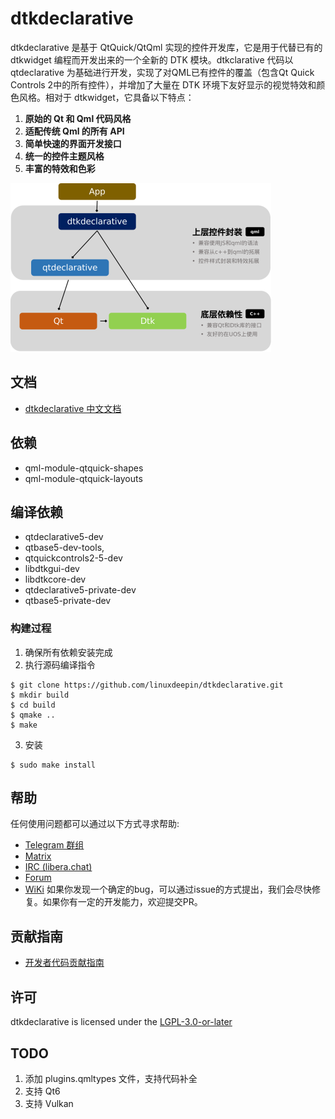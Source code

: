 # dtkdeclarative

​dtkdeclarative 是基于 QtQuick/QtQml 实现的控件开发库，它是用于代替已有的 dtkwidget 编程而开发出来的一个全新的 DTK 模块。dtkclarative 代码以 qtdeclarative 为基础进行开发，实现了对QML已有控件的覆盖（包含Qt Quick Controls 2中的所有控件），并增加了大量在 DTK  环境下友好显示的视觉特效和颜色风格。相对于 dtkwidget，它具备以下特点：

1. **原始的 Qt 和 Qml 代码风格**
2. **适配传统 Qml 的所有 API**
3. **简单快速的界面开发接口**
4. **统一的控件主题风格**
5. **丰富的特效和色彩**

![img](./docs/images/introduction.png)

## 文档

+ [dtkdeclarative 中文文档](https://linuxdeepin.github.io/dtkdeclarative/index.html)

## 依赖

+ qml-module-qtquick-shapes
+ qml-module-qtquick-layouts

## 编译依赖

+ qtdeclarative5-dev
+ qtbase5-dev-tools,
+ qtquickcontrols2-5-dev
+ libdtkgui-dev
+ libdtkcore-dev
+ qtdeclarative5-private-dev
+ qtbase5-private-dev

### 构建过程

1. 确保所有依赖安装完成
2. 执行源码编译指令

```shell
$ git clone https://github.com/linuxdeepin/dtkdeclarative.git
$ mkdir build
$ cd build
$ qmake ..
$ make
```

3. 安装

```shell
$ sudo make install
```

## 帮助

任何使用问题都可以通过以下方式寻求帮助:

* [Telegram 群组](https://t.me/deepin)
* [Matrix](https://matrix.to/#/#deepin-community:matrix.org)
* [IRC (libera.chat)](https://web.libera.chat/#deepin-community)
* [Forum](https://bbs.deepin.org)
* [WiKi](https://wiki.deepin.org/)
如果你发现一个确定的bug，可以通过issue的方式提出，我们会尽快修复。如果你有一定的开发能力，欢迎提交PR。

## 贡献指南

+ [开发者代码贡献指南](https://github.com/linuxdeepin/developer-center/wiki/Contribution-Guidelines-for-Developers)

## 许可

dtkdeclarative is licensed under the [LGPL-3.0-or-later](LICENSE)

## TODO

1. 添加 plugins.qmltypes 文件，支持代码补全
2. 支持 Qt6
3. 支持 Vulkan
